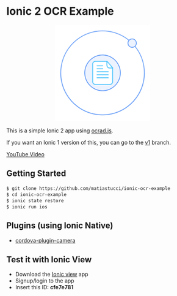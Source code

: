 # Ionic 2 OCR Example

<p align="center">
  <img src="resources/icon.png" width="250" alt="Logo"/>
</p>

This is a simple Ionic 2 app using [ocrad.js](https://github.com/antimatter15/ocrad.js).

If you want an Ionic 1 version of this, you can go to the [v1](https://github.com/matiastucci/ionic-ocr-example/tree/v1) branch.

[YouTube Video](https://youtu.be/TykCiS80oZc)

## Getting Started
```
$ git clone https://github.com/matiastucci/ionic-ocr-example
$ cd ionic-ocr-example
$ ionic state restore
$ ionic run ios
```

## Plugins (using Ionic Native)
* [cordova-plugin-camera]

## Test it with Ionic View
* Download the [Ionic view] app
* Signup/login to the app
* Insert this ID: **cfe7e781**

[Ionic view]:http://view.ionic.io/
[cordova-plugin-camera]:http://ionicframework.com/docs/v2/native/camera/
